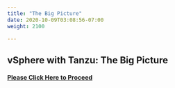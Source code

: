 ```yaml
---
title: "The Big Picture"
date: 2020-10-09T03:08:56-07:00
weight: 2100

---
```


## vSphere with Tanzu: The Big Picture

#### [Please Click Here to Proceed](introducingvspherewithtanzu/)